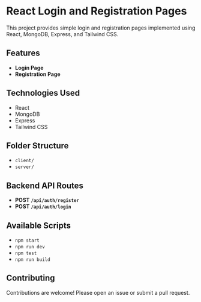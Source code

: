 # React Login and Registration Pages

This project provides simple login and registration pages implemented using React, MongoDB, Express, and Tailwind CSS.

## Features

- **Login Page**
- **Registration Page**

## Technologies Used

- React
- MongoDB
- Express
- Tailwind CSS

## Folder Structure

- `client/`
- `server/`

## Backend API Routes

- **POST `/api/auth/register`**
- **POST `/api/auth/login`**

## Available Scripts

- `npm start`
- `npm run dev`
- `npm test`
- `npm run build`

## Contributing

Contributions are welcome! Please open an issue or submit a pull request.

